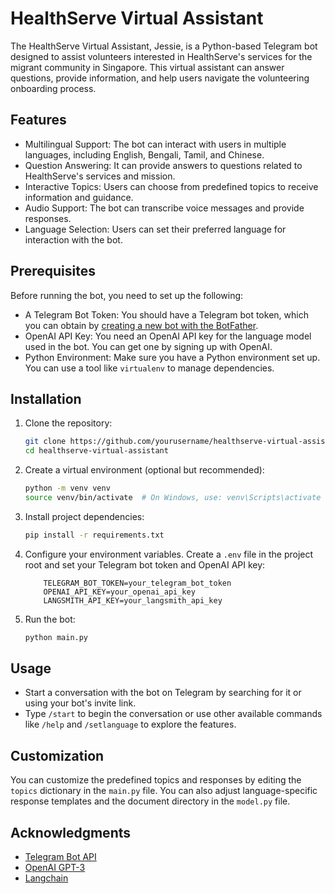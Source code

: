 # HealthServe Virtual Assistant

The HealthServe Virtual Assistant, Jessie, is a Python-based Telegram bot designed to assist volunteers interested in HealthServe's services for the migrant community in Singapore. This virtual assistant can answer questions, provide information, and help users navigate the volunteering onboarding process.

## Features

- Multilingual Support: The bot can interact with users in multiple languages, including English, Bengali, Tamil, and Chinese.
- Question Answering: It can provide answers to questions related to HealthServe's services and mission.
- Interactive Topics: Users can choose from predefined topics to receive information and guidance.
- Audio Support: The bot can transcribe voice messages and provide responses.
- Language Selection: Users can set their preferred language for interaction with the bot.

## Prerequisites

Before running the bot, you need to set up the following:

- A Telegram Bot Token: You should have a Telegram bot token, which you can obtain by [creating a new bot with the BotFather](https://core.telegram.org/bots#botfather).
- OpenAI API Key: You need an OpenAI API key for the language model used in the bot. You can get one by signing up with OpenAI.
- Python Environment: Make sure you have a Python environment set up. You can use a tool like `virtualenv` to manage dependencies.

## Installation

1. Clone the repository:

    ```bash
    git clone https://github.com/yourusername/healthserve-virtual-assistant.git
    cd healthserve-virtual-assistant
    ```

2. Create a virtual environment (optional but recommended):

    ```bash
    python -m venv venv
    source venv/bin/activate  # On Windows, use: venv\Scripts\activate
    ```

3. Install project dependencies:

    ```bash
    pip install -r requirements.txt
    ```

4. Configure your environment variables. Create a `.env` file in the project root and set your Telegram bot token and OpenAI API key:

    ```plaintext
        TELEGRAM_BOT_TOKEN=your_telegram_bot_token
        OPENAI_API_KEY=your_openai_api_key
        LANGSMITH_API_KEY=your_langsmith_api_key
    ```

5. Run the bot:

    ```bash
    python main.py
    ```

## Usage

- Start a conversation with the bot on Telegram by searching for it or using your bot's invite link.
- Type `/start` to begin the conversation or use other available commands like `/help` and `/setlanguage` to explore the features.

## Customization

You can customize the predefined topics and responses by editing the `topics` dictionary in the `main.py` file. You can also adjust language-specific response templates and the document directory in the `model.py` file.

## Acknowledgments

- [Telegram Bot API](https://core.telegram.org/bots/api)
- [OpenAI GPT-3](https://beta.openai.com/signup/)
- [Langchain](https://github.com/smileychris/langchain)
